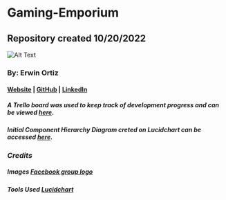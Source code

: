 # Gaming-Emporium

## Repository created 10/20/2022

![Alt Text](https://encrypted-tbn0.gstatic.com/images?q=tbn:ANd9GcTkZLsuPQQsuw_e9nvDQCW_H2-fC4wJav-yNg&usqp=CAU)

### By: Erwin Ortiz

#### [Website](https://https://github.com/eortiz65/Gaming-Emporium) | [GitHub](https://github.com/eortiz65) | [LinkedIn](https://www.linkedin.com/in/erwin-ortiz-54ab13141/)

##### A Trello board was used to keep track of development progress and can be viewed [here](https://trello.com/b/HKU9Fbkb/gaming-emporium).

##### Initial Component Hierarchy Diagram creted on Lucidchart can be accessed [here](https://lucid.app/lucidchart/2bd14943-a743-4f61-9455-a19d7b3a2ac5/edit?viewport_loc=-107%2C232%2C1876%2C1083%2C0_0&invitationId=inv_77a99c05-d0ba-4ab0-a6c8-d1bdf97a55fe).

### **_Credits_**

##### Images [Facebook group logo](https://www.facebook.com/Thegamingemporiumtnt/)

##### Tools Used [Lucidchart](https://lucid.app)

